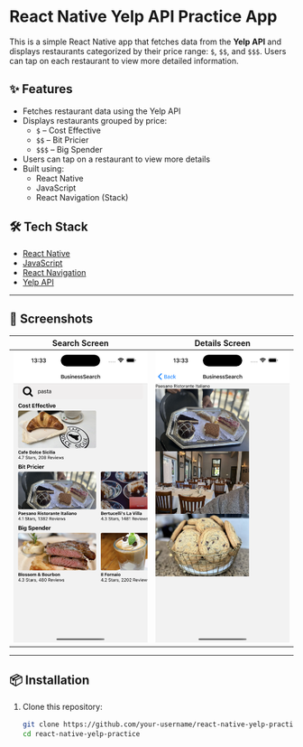 # React Native Yelp API Practice App

This is a simple React Native app that fetches data from the **Yelp API** and displays restaurants categorized by their price range: `$`, `$$`, and `$$$`. Users can tap on each restaurant to view more detailed information.

## ✨ Features

- Fetches restaurant data using the Yelp API
- Displays restaurants grouped by price:
  - `$` – Cost Effective
  - `$$` – Bit Pricier
  - `$$$` – Big Spender
- Users can tap on a restaurant to view more details
- Built using:
  - React Native
  - JavaScript
  - React Navigation (Stack)

## 🛠 Tech Stack

- [React Native](https://reactnative.dev/)
- [JavaScript](https://developer.mozilla.org/en-US/docs/Web/JavaScript)
- [React Navigation](https://reactnavigation.org/)
- [Yelp API](https://business.yelp.com/)

---

## 📸 Screenshots

| Search Screen | Details Screen |
|-------------|----------------|
| ![Search](screenshots/search.png) | ![Details](screenshots/detail.png) |



---

## 📦 Installation

1. Clone this repository:

   ```bash
   git clone https://github.com/your-username/react-native-yelp-practice.git
   cd react-native-yelp-practice

